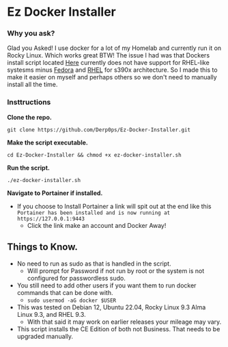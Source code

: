 # Ez Docker Installer

### **Why you ask?**

Glad you Asked! I use docker for a lot of my Homelab and currently run it on Rocky Linux. Which works great BTW! The issue I had was that Dockers install script located [Here](https://get.docker.com/) currently does not have support for RHEL-like systesms minus [Fedora](https://docs.docker.com/engine/install/fedora/) and [RHEL](https://docs.docker.com/engine/install/rhel/) for s390x architecture. So I made this to make it easier on myself and perhaps others so we don't need to manually install all the time. 


### **Insttructions**
**Clone the repo.**
```
git clone https://github.com/Derp0ps/Ez-Docker-Installer.git
```

**Make the script executable.**
```
cd Ez-Docker-Installer && chmod +x ez-docker-installer.sh
```

**Run the script.**
```
./ez-docker-installer.sh
```

**Navigate to Portainer if installed.**
- If you choose to Install Portainer a link will spit out at the end like this `Portainer has been installed and is now running at https://127.0.0.1:9443`
    - Click the link make an account and Docker Away!

## Things to Know.
- No need to run as sudo as that is handled in the script.
    - Will prompt for Password if not run by root or the system is not configured for passwordless sudo.
- You still need to add other users if you want them to run docker commands that can be done with.
    - `sudo usermod -aG docker $USER`<br>
- This was tested on Debian 12, Ubuntu 22.04, Rocky Linux 9.3 Alma Linux 9.3, and RHEL 9.3.
    - With that said it may work on earlier releases your mileage may vary.
- This script installs the CE Edition of both not Business. That needs to be upgraded manually.

